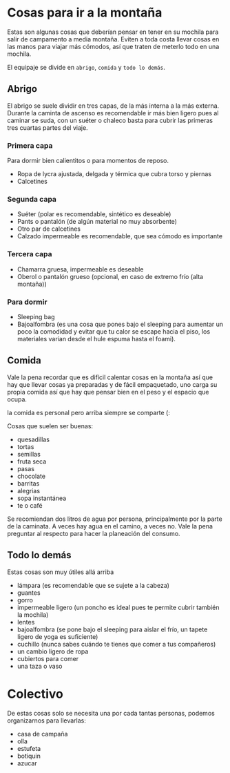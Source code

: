 # Cosas para ir a la montaña

Estas son algunas cosas que deberían pensar en tener en su mochila para salir de campamento a media montaña. Eviten a toda costa llevar cosas en las manos para viajar más cómodos, así que traten de meterlo todo en una mochila.

El equipaje se divide en `abrigo`, `comida` y `todo lo demás`.

## Abrigo

El abrigo se suele dividir en tres capas, de la más interna a la más externa. Durante la caminta de ascenso es recomendable ir más bien ligero pues al caminar se suda, con un suéter o chaleco basta para cubrir las primeras tres cuartas partes del viaje.

### Primera capa

Para dormir bien calientitos o para momentos de reposo.

* Ropa de lycra ajustada, delgada y térmica que cubra torso y piernas
* Calcetines

### Segunda capa

* Suéter (polar es recomendable, sintético es deseable)
* Pants o pantalón (de algún material no muy absorbente)
* Otro par de calcetines
* Calzado impermeable es recomendable, que sea cómodo es importante

### Tercera capa

* Chamarra gruesa, impermeable es deseable
* Oberol o pantalón grueso (opcional, en caso de extremo frío (alta montaña))

### Para dormir

* Sleeping bag
* Bajoalfombra (es una cosa que pones bajo el sleeping para aumentar un poco la comodidad y evitar que tu calor se escape hacia el piso, los materiales varían desde el hule espuma hasta el foami).

## Comida

Vale la pena recordar que es difícil calentar cosas en la montaña así que hay que llevar cosas ya preparadas y de fácil empaquetado, uno carga su propia comida así que hay que pensar bien en el peso y el espacio que ocupa.

la comida es personal pero arriba siempre se comparte (:

Cosas que suelen ser buenas:
* quesadillas
* tortas
* semillas
* fruta seca
* pasas
* chocolate
* barritas
* alegrias
* sopa instantánea
* te o café

Se recomiendan dos litros de agua por persona, principalmente por la parte de la caminata. A veces hay agua en el camino, a veces no. Vale la pena preguntar al respecto para hacer la planeación del consumo.

## Todo lo demás

Estas cosas son muy útiles allá arriba

- lámpara (es recomendable que se sujete a la cabeza)
- guantes
- gorro
- impermeable ligero (un poncho es ideal pues te permite cubrir también la mochila)
- lentes
- bajoalfombra (se pone bajo el sleeping para aislar el frío, un tapete ligero de yoga es suficiente)
- cuchillo (nunca sabes cuándo te tienes que comer a tus compañeros)
- un cambio ligero de ropa
- cubiertos para comer
- una taza o vaso

# Colectivo

De estas cosas solo se necesita una por cada tantas personas, podemos organizarnos para llevarlas:

* casa de campaña
* olla
* estufeta
* botiquin
* azucar
